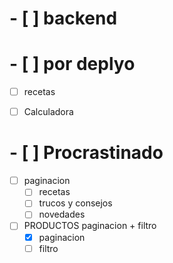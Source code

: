 # - [ ] backend





# - [ ] por deplyo
  - [ ] recetas
  - [ ] Calculadora




# - [ ] Procrastinado
- [ ] paginacion 
  - [ ] recetas
  - [ ] trucos y consejos
  - [ ] novedades

- [ ] PRODUCTOS paginacion + filtro 
  - [x] paginacion
  - [ ] filtro